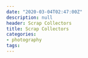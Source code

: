 ```yaml
---
date: "2020-03-04T02:47:00Z"
description: null
header: Scrap Collectors
title: Scrap Collectors
categories:
- photography
tags:
---
```

